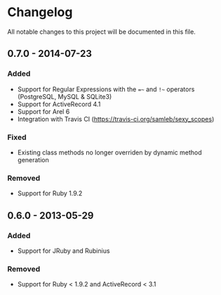 # Changelog
All notable changes to this project will be documented in this file.

## 0.7.0 - 2014-07-23

### Added
- Support for Regular Expressions with the `=~` and `!~` operators (PostgreSQL, MySQL & SQLite3)
- Support for ActiveRecord 4.1
- Support for Arel 6
- Integration with Travis CI (https://travis-ci.org/samleb/sexy_scopes)

### Fixed
- Existing class methods no longer overriden by dynamic method generation

### Removed
- Support for Ruby 1.9.2

## 0.6.0 - 2013-05-29

### Added
- Support for JRuby and Rubinius

### Removed
- Support for Ruby < 1.9.2 and ActiveRecord < 3.1
